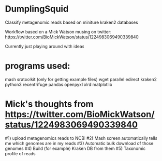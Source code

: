 # DumplingSquid
Classify metagenomic reads based on miniture kraken2 databases


Workflow based on a Mick Watson musing on twitter: https://twitter.com/BioMickWatson/status/1224983069490339840

Currently just playing around with ideas

# programs used:

mash
sratoolkit (only for getting example files)
wget
parallel
edirect
kraken2
python3
recentrifuge
pandas
openpyxl
xlrd
matplotlib

# Mick's thoughts from https://twitter.com/BioMickWatson/status/1224983069490339840
#1) upload metagenomics reads to NCBI
#2) Mash screen automatically tells me which genomes are in my reads
#3) Automatic bulk download of those genomes
#4) Build (for example) Kraken DB from them
#5) Taxonomic profile of reads
